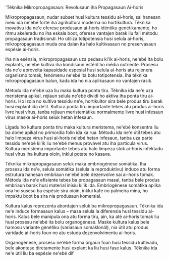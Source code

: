 'Téknika Mikropropagasaun: Revolusaun iha Propagasaun Ai-horis

Mikropropagasaun, nudar subset husi kultura tessidu ai-horis, sai hanesan meiu ida ne'ebé forte iha agrikultura moderna no hortikultura. Téknika inovativu ida ne'e oferese produsaun ai-horis idéntiku genétikamente, ho ritmu akeleradu no iha eskala boot, oferese vantajen barak liu fali métodu propagasaun tradisionál. Ho utiliza totipotensia husi selula ai-horis, mikropropagasaun muda ona dalan ita halo kultivasaun no preservasaun espésie ai-horis.

Iha nia esénsia, mikropropagasaun uza pedasu ki'ik ai-horis, ne'ebé ita bolu explants, ne'ebé kultiva iha kondisaun estéril ho média nutriente. Prosesu ida ne'e aproveita kapasidade espesial husi selula ai-horis atu rejenera organismo tomak, fenómenu ne'ebé ita bolu totipotensia. Iha téknika mikropropagasaun balun, kada ida ho nia aplikasaun no vantajen rasik.

Métodu ida ne'ebé uza liu maka kultura ponta tiru. Téknika ida ne'e uza meristema apikal, rejiaun selula ne'ebé dividi ho aktiva iha ponta tiru ai-horis. Ho izola no kultiva tessidu ne'e, hortikultor sira bele produs tiru barak husi explant ida de'it. Kultura ponta tiru importante tebes atu produs ai-horis livre husi vírus, tanba rejiaun meristemátiku normalmente livre husi infesaun vírus maske ai-horis seluk hetan infesaun.

Ligadu ho kultura ponta tiru maka kultura meristema, ne'ebé konsentra liu ba dome apikal no primordia folin ida ka rua. Métodu ida ne'e útil tebes atu halo limpeza vírus husi ai-horis ne'ebé hetan infesaun, tanba uza parte tessidu ne'ebé ki'ik liu ne'ebé menus provável atu iha partícula vírus. Kultura meristema importante tebes atu halo limpeza stok ai-horis infektadu husi vírus iha kultura oioin, inklui potate no kasava.

Téknika mikropropagasaun seluk maka embriogénese somátika. Iha prosesu ida ne'e, selula somátika (selula la reproduktivu) induce atu forma estrutura hanesan embriaun ne'ebé bele dezenvolve sai ai-horis tomak. Métodu ida ne'e efisiente tebes ba propagasaun masal, tanba bele produs embriaun barak husi material inísiu ki'ik ida. Embriogénese somátika aplika ona ho susesu ba espésie sira oioin, inklui kafe no palmeira mina, ho impaktu boot ba sira nia produsaun komersial.

Kultura kalus reprezenta abordajen seluk ba mikropropagasaun. Téknika ida ne'e induce formasaun kalus – masa selula la diferensia husi tessidu ai-horis. Kalus bele manipula ona atu forma tiru, ain, ka até ai-horis tomak liu husi prosesu ne'ebé ita bolu organogénese. Maske kultura kalus bele hamosu variante genétiku (variasaun somaklonál), nia útil atu produs varidade ai-horis foun no atu estuda dezenvolvimentu ai-horis.

Organogénese, prosesu ne'ebé forma órgaun foun husi tessidu kultivadu, bele akontese diretamente husi explant ka liu husi fase kalus. Téknika ida ne'e útil liu ba espésie ne'ebé dif